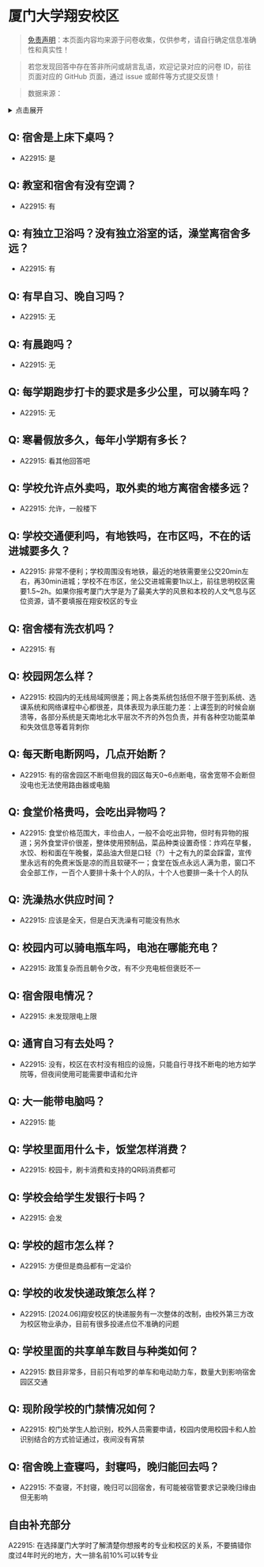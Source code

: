 # 厦门大学翔安校区

> [免责声明](https://colleges.chat/#_3)：本页面内容均来源于问卷收集，仅供参考，请自行确定信息准确性和真实性！

> 若您发现回答中存在答非所问或胡言乱语，欢迎记录对应的问卷 ID，前往页面对应的 GitHub 页面，通过 issue 或邮件等方式提交反馈！

> 数据来源：

<details><summary>点击展开</summary>
<ul>
<li>A22915: 匿名 (2024 年 06 月)</li>
</ul>
</details>

## Q: 宿舍是上床下桌吗？

- A22915: 是

## Q: 教室和宿舍有没有空调？

- A22915: 有

## Q: 有独立卫浴吗？没有独立浴室的话，澡堂离宿舍多远？

- A22915: 有

## Q: 有早自习、晚自习吗？

- A22915: 无

## Q: 有晨跑吗？

- A22915: 无

## Q: 每学期跑步打卡的要求是多少公里，可以骑车吗？

- A22915: 无

## Q: 寒暑假放多久，每年小学期有多长？

- A22915: 看其他回答吧

## Q: 学校允许点外卖吗，取外卖的地方离宿舍楼多远？

- A22915: 允许，一般楼下

## Q: 学校交通便利吗，有地铁吗，在市区吗，不在的话进城要多久？

- A22915: 非常不便利；学校周围没有地铁，最近的地铁需要坐公交20min左右，再30min进城；学校不在市区，坐公交进城需要1h以上，前往思明校区需要1.5\~2h。如果你报考厦门大学是为了最美大学的风景和本校的人文气息与区位资源，请不要填报在翔安校区的专业

## Q: 宿舍楼有洗衣机吗？

- A22915: 有

## Q: 校园网怎么样？

- A22915: 校园内的无线局域网很差；网上各类系统包括但不限于签到系统、选课系统和网络课程中心都很差，具体表现为承压能力差：上课签到的时候会崩溃等，各部分系统是天南地北水平层次不齐的外包负责，并有各种空功能菜单和失效信息等着背刺你

## Q: 每天断电断网吗，几点开始断？

- A22915: 有的宿舍园区不断电但我的园区每天0\~6点断电，宿舍宽带不会断但没电也无法使用路由器或电脑

## Q: 食堂价格贵吗，会吃出异物吗？

- A22915: 食堂价格范围大，丰俭由人，一般不会吃出异物，但时有异物的报道；另外食堂评价很差，整体使用预制品，菜品种类设置奇怪：炸鸡在早餐，水饺、粉和面在午晚餐，菜品油大但是口轻（?）十之有九的菜会踩雷，宣传里永远有的免费米饭是凉的而且软硬不一；食堂在饭点永远人满为患，窗口不会全部工作，一百个人要排十条十个人的队，十个人也要排一条十个人的队

## Q: 洗澡热水供应时间？

- A22915: 应该是全天，但是白天洗澡有可能没有热水

## Q: 校园内可以骑电瓶车吗，电池在哪能充电？

- A22915: 政策复杂而且朝令夕改，有不少充电桩但褒贬不一

## Q: 宿舍限电情况？

- A22915: 未发现限电上限

## Q: 通宵自习有去处吗？

- A22915: 没有，校区在农村没有相应的设施，只能自行寻找不断电的地方如学院等，但夜间使用可能需要申请和允许

## Q: 大一能带电脑吗？

- A22915: 能

## Q: 学校里面用什么卡，饭堂怎样消费？

- A22915: 校园卡，刷卡消费和支持的QR码消费都可

## Q: 学校会给学生发银行卡吗？

- A22915: 会发

## Q: 学校的超市怎么样？

- A22915: 方便但是商品都有一定溢价

## Q: 学校的收发快递政策怎么样？

- A22915: [2024.06]翔安校区的快递服务有一次整体的改制，由校外第三方改为校区物业承办，目前有很多投递点位不准确的问题

## Q: 学校里面的共享单车数目与种类如何？

- A22915: 数目非常多，目前只有哈罗的单车和电动助力车，数量大到影响宿舍园区交通

## Q: 现阶段学校的门禁情况如何？

- A22915: 校门处学生人脸识别，校外人员需要申请，校园内使用校园卡和人脸识别结合的方式验证通过，夜间没有宵禁

## Q: 宿舍晚上查寝吗，封寝吗，晚归能回去吗？

- A22915: 不查寝，不封寝，晚归可以回宿舍，有可能被宿管要求记录晚归缘由但无影响

## 自由补充部分

A22915: 在选择厦门大学时了解清楚你想报考的专业和校区的关系，不要搞错你度过4年时光的地方，大一排名前10%可以转专业
